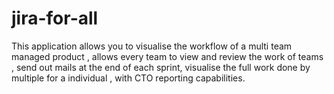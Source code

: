 # jira-for-all
This application allows you to visualise the workflow of a multi team managed product , allows every team to view and review the work of teams , send out mails at the end of each sprint, visualise the full work done by multiple for a individual , with CTO reporting capabilities. 
